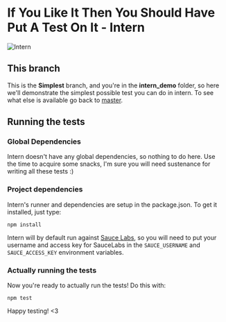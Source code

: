 # If You Like It Then You Should Have Put A Test On It - Intern

![Intern](https://avatars0.githubusercontent.com/u/3977877?s=160)

## This branch
This is the **Simplest** branch, and you're in the **intern_demo** folder, so here we'll demonstrate the simplest possible test you can do in intern. To see what else is available go back to [master](https://github.com/vikki/if-you-like-it-then-you-should-have-put-a-test-on-it/tree/master).

## Running the tests
### Global Dependencies
Intern doesn't have any global dependencies, so nothing to do here. Use the time to acquire some snacks, I'm sure you will need sustenance for writing all these tests :)

### Project dependencies
Intern's runner and dependencies are setup in the package.json. To get it installed, just type:

    npm install

Intern will by default run against [Sauce Labs](saucelabs.com), so you will need to put your username and access key for SauceLabs in the `SAUCE_USERNAME` and `SAUCE_ACCESS_KEY` environment variables.

### Actually running the tests
Now you're ready to actually run the tests! Do this with:
    
	npm test

Happy testing! <3